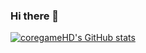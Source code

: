 ### Hi there 👋

[![coregameHD's GitHub stats](https://github-readme-stats.vercel.app/api?username=coregameHD)](https://github.com/coregameHD/github-readme-stats)

<!--
**coregameHD/coregameHD** is a ✨ _special_ ✨ repository because its `README.md` (this file) appears on your GitHub profile.

Here are some ideas to get you started:

- 🔭 I’m currently working on ...
- 🌱 I’m currently learning ...
- 👯 I’m looking to collaborate on ...
- 🤔 I’m looking for help with ...
- 💬 Ask me about ...
- 📫 How to reach me: ...
- 😄 Pronouns: ...
- ⚡ Fun fact: ...
-->
